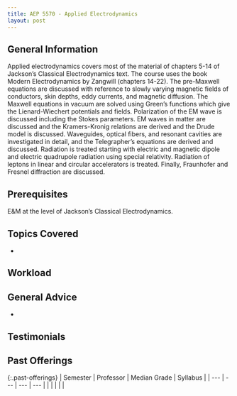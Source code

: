 ```yaml
---
title: AEP 5570 - Applied Electrodynamics
layout: post
---
```


<link rel="stylesheet" href="/main.css">

## General Information

Applied electrodynamics covers most of the material of chapters 5-14 of Jackson’s Classical Electrodynamics text. The course uses the book Modern Electrodynamics by Zangwill (chapters 14-22). The pre-Maxwell equations are discussed with reference to slowly varying magnetic fields of conductors, skin depths, eddy currents, and magnetic diffusion. The Maxwell equations in vacuum are solved using Green’s functions which give the Lienard-Wiechert potentials and fields. Polarization of the EM wave is discussed including the Stokes parameters. EM waves in matter are discussed and the Kramers-Kronig relations are derived and the Drude model is discussed. Waveguides, optical fibers, and resonant cavities are investigated in detail, and the Telegrapher’s equations are derived and discussed. Radiation is treated starting with electric and magnetic dipole and electric quadrupole radiation using special relativity. Radiation of leptons in linear and circular accelerators is treated. Finally, Fraunhofer and Fresnel diffraction are discussed.

## Prerequisites

E&M at the level of Jackson’s Classical Electrodynamics.

## Topics Covered

  - 

## Workload



## General Advice

  - 

## Testimonials



## Past Offerings

{:.past-offerings}
| Semester | Professor | Median Grade | Syllabus |
| --- | --- | --- | --- |
|  |  |  |  |
